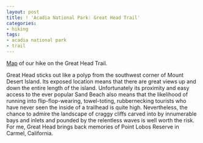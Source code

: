 ```yaml
---
layout: post
title: ! 'Acadia National Park: Great Head Trail'
categories:
- hiking
tags:
- acadia national park
- trail
---
```

[Map](https://maps.google.com/maps/ms?msid=214490968088440958659.0004c4865f20c9516f166&msa=0&ll=44.329828,-68.177528&spn=0.014904,0.015643) of our hike on the Great Head Trail.

Great Head sticks out like a polyp from the southwest corner of Mount Desert Island. Its exposed location means that there are great views up and down the entire length of the island. Unfortunately its proximity and easy access to the ever popular Sand Beach also means that the likelihood of running into flip-flop-wearing, towel-toting, rubbernecking tourists who have never seen the inside of a trailhead is quite high. Nevertheless, the chance to admire the landscape of craggy cliffs carved into by innumerable bays and inlets and pounded by the relentless waves is well worth the risk.  For me, Great Head brings back memories of Point Lobos Reserve in Carmel, California.

